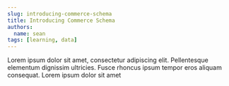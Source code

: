 ```yaml
---
slug: introducing-commerce-schema
title: Introducing Commerce Schema
authors:
  name: sean
tags: [learning, data]
---
```


Lorem ipsum dolor sit amet, consectetur adipiscing elit. Pellentesque elementum dignissim ultricies. Fusce rhoncus ipsum tempor eros aliquam consequat. Lorem ipsum dolor sit amet
